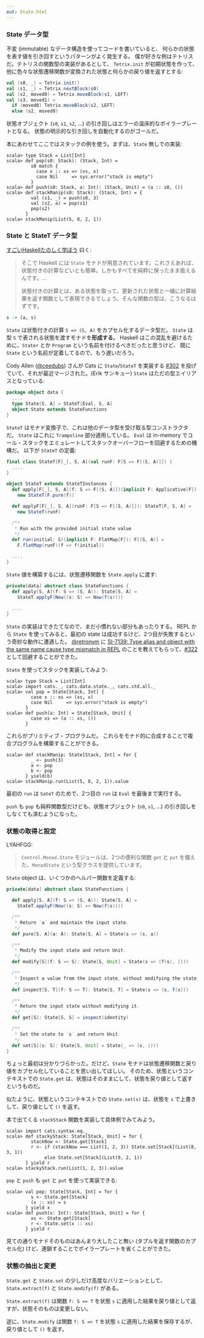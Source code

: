 ```yaml
---
out: State.html
---
```


  [@ceedubs]: https://github.com/ceedubs
  [302]: https://github.com/typelevel/cats/pull/302
  [@retronym]: https://twitter.com/retronym
  [SI-7139]: https://issues.scala-lang.org/browse/SI-7139
  [322]: https://github.com/typelevel/cats/pull/322

### State データ型

不変 (immutable) なデータ構造を使ってコードを書いていると、
何らかの状態を表す値を引き回すというパターンがよく発生する。
僕が好きな例はテトリスだ。テトリスの関数型の実装があるとして、
`Tetrix.init` が初期状態を作って、他に色々な状態遷移関数が変換された状態と何らかの戻り値を返すとする:

```scala
val (s0, _) = Tetrix.init()
val (s1, _) = Tetrix.nextBlock(s0)
val (s2, moved0) = Tetrix.moveBlock(s1, LEFT)
val (s3, moved1) =
  if (moved0) Tetrix.moveBlock(s2, LEFT)
  else (s2, moved0)
```

状態オブジェクト (`s0`, `s1`, `s2`, ...) の引き回しはエラーの温床的なボイラープレートとなる。
状態の明示的な引き回しを自動化するのがゴールだ。

本にあわせてここではスタックの例を使う。まずは、`State` 無しでの実装:

```console:new
scala> type Stack = List[Int]
scala> def pop(s0: Stack): (Stack, Int) =
         s0 match {
           case x :: xs => (xs, x)
           case Nil     => sys.error("stack is empty")
         }
scala> def push(s0: Stack, a: Int): (Stack, Unit) = (a :: s0, ())
scala> def stackManip(s0: Stack): (Stack, Int) = {
         val (s1, _) = push(s0, 3)
         val (s2, a) = pop(s1)
         pop(s2)
       }
scala> stackManip(List(5, 8, 2, 1))
```

### State と StateT データ型


[すごいHaskellたのしく学ぼう](http://www.amazon.co.jp/dp/4274068854) 曰く:

> そこで Haskell には `State` モナドが用意されています。これさえあれば、状態付きの計算などいとも簡単。しかもすべてを純粋に保ったまま扱えるんです。...
>
> 状態付きの計算とは、ある状態を取って、更新された状態と一緒に計算結果を返す関数として表現できるでしょう。そんな関数の型は、こうなるはずです。

```haskell
s -> (a, s)
```

`State` は状態付きの計算 `S => (S, A)` をカプセル化するデータ型だ。
`State` は型 `S` で表される状態を渡すモナドを**形成する**。
Haskell はこの混乱を避けるために、`Stater` とか `Program` という名前を付けるべきだったと思うけど、
既に `State` という名前が定着してるので、もう遅いだろう。

Cody Allen ([@ceedubs][@ceedubs]) さんが Cats に
`State`/`StateT` を実装する [#302][302] を投げていて、それが最近マージされた。(Erik サンキュー)
`State` はただの型エイリアスとなっている:

```scala
package object data {
  ....
  type State[S, A] = StateT[Eval, S, A]
  object State extends StateFunctions
}
```

`StateT` はモナド変換子で、これは他のデータ型を受け取る型コンストラクタだ。
`State` はこれに `Trampoline` 部分適用している。
`Eval` は in-memory でコール・スタックをエミュレートしてスタックオーバーフローを回避するための機構だ。
以下が `StateT` の定義:

```scala
final class StateT[F[_], S, A](val runF: F[S => F[(S, A)]]) {
  ....
}

object StateT extends StateTInstances {
  def apply[F[_], S, A](f: S => F[(S, A)])(implicit F: Applicative[F]): StateT[F, S, A] =
    new StateT(F.pure(f))

  def applyF[F[_], S, A](runF: F[S => F[(S, A)]]): StateT[F, S, A] =
    new StateT(runF)

  /**
   * Run with the provided initial state value
   */
  def run(initial: S)(implicit F: FlatMap[F]): F[(S, A)] =
    F.flatMap(runF)(f => f(initial))

  ....
}


```

`State` 値を構築するには、状態遷移関数を `State.apply` に渡す:

```scala
private[data] abstract class StateFunctions {
  def apply[S, A](f: S => (S, A)): State[S, A] =
    StateT.applyF(Now((s: S) => Now(f(s))))
  
  ....
}
```

`State` の実装はできたてなので、まだ小慣れない部分もあったりする。
REPL から `State` を使ってみると、最初の state は成功するけど、2つ目が失敗するという奇妙な動作に遭遇した。
[@retronym][@retronym] に
[SI-7139: Type alias and object with the same name cause type mismatch in REPL][SI-7139]
のことを教えてもらって、[#322][322] として回避することができた。

`State` を使ってスタックを実装してみよう:

```console:new
scala> type Stack = List[Int]
scala> import cats._, cats.data.state._, cats.std.all._
scala> val pop = State[Stack, Int] {
         case x :: xs => (xs, x)
         case Nil     => sys.error("stack is empty")
       }
scala> def push(a: Int) = State[Stack, Unit] {
         case xs => (a :: xs, ())
       }
```

これらがプリミティブ・プログラムだ。
これらをモナド的に合成することで複合プログラムを構築することができる。

```console
scala> def stackManip: State[Stack, Int] = for {
         _ <- push(3)
         a <- pop
         b <- pop
       } yield(b)
scala> stackManip.run(List(5, 8, 2, 1)).value
```

最初の `run` は `SateT` のためで、2つ目の `run` は `Eval` を最後まで実行する。

`push` も `pop` も純粋関数型だけども、状態オブジェクト (`s0`, `s1`, ...)
の引き回しをしなくても済むようになった。

### 状態の取得と設定

LYAHFGG:

> `Control.Monad.State` モジュールは、2つの便利な関数 `get` と `put` を備えた、`MonadState` という型クラスを提供しています。

`State` object は、いくつかのヘルパー関数を定義する:

```scala
private[data] abstract class StateFunctions {

  def apply[S, A](f: S => (S, A)): State[S, A] =
    StateT.applyF(Now((s: S) => Now(f(s))))

  /**
   * Return `a` and maintain the input state.
   */
  def pure[S, A](a: A): State[S, A] = State(s => (s, a))

  /**
   * Modify the input state and return Unit.
   */
  def modify[S](f: S => S): State[S, Unit] = State(s => (f(s), ()))

  /**
   * Inspect a value from the input state, without modifying the state.
   */
  def inspect[S, T](f: S => T): State[S, T] = State(s => (s, f(s)))

  /**
   * Return the input state without modifying it.
   */
  def get[S]: State[S, S] = inspect(identity)

  /**
   * Set the state to `s` and return Unit.
   */
  def set[S](s: S): State[S, Unit] = State(_ => (s, ()))
}
```

ちょっと最初は分かりづらかった。だけど、`State` モナドは状態遷移関数と戻り値をカプセル化していることを思い出してほしい。
そのため、状態というコンテキストでの `State.get` は、状態はそのままにして、状態を戻り値として返すというものだ。

似たように、状態というコンテキストでの `State.set(s)` は、状態を `s` で上書きして、戻り値として `()` を返す。

本で出てくる `stackStack` 関数を実装して具体例でみてみよう。

```console
scala> import cats.syntax.eq._
scala> def stackyStack: State[Stack, Unit] = for {
         stackNow <- State.get[Stack]
         r <- if (stackNow === List(1, 2, 3)) State.set[Stack](List(8, 3, 1))
              else State.set[Stack](List(9, 2, 1))
       } yield r
scala> stackyStack.run(List(1, 2, 3)).value
```

`pop` と `push` も `get` と `put` を使って実装できる:

```console
scala> val pop: State[Stack, Int] = for {
         s <- State.get[Stack]
         (x :: xs) = s
       } yield x
scala> def push(x: Int): State[Stack, Unit] = for {
         xs <- State.get[Stack]
         r <- State.set(x :: xs)
       } yield r
```

見ての通りモナドそのものはあんまり大したこと無い (タプルを返す関数のカプセル化) けど、連鎖することでボイラープレートを省くことができた。

### 状態の抽出と変更

`State.get` と `State.set` の少しだけ高度なバリエーションとして、
`State.extract(f)` と `State.modify(f)` がある。

`State.extract(f)` は関数 `f: S => T` を状態 `s` に適用した結果を戻り値として返すが、状態そのものは変更しない。

逆に、`State.modify` は関数 `f: S => T` を状態 `s` に適用した結果を保存するが、戻り値として `()` を返す。
